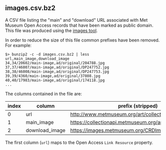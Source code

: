 ## images.csv.bz2

A CSV file listing the "main" and "download" URL associated with Met Museum Open Access records that have been marked as public domain. This file was produced using the [images tool](https://github.com/aaronland/go-metmuseum-openaccess#images).

In order to reduce the size of this file common prefixes have been removed. For example:

```
$> bunzip2 -c -d images.csv.bz2 | less
url,main_image,download_image
34,34/20602/main-image,ad/original/204788.jpg
37,37/46007/main-image,ad/original/DP247752.jpg
38,38/46008/main-image,ad/original/DP247753.jpg
39,39/4360/main-image,ad/original/37808.jpg
40,40/17983/main-image,ad/original/174118.jpg
...
```

The columns contained in the file are:

| index | column | prefix (stripped) |
| --- | --- | --- |
| 0 | url | http://www.metmuseum.org/art/collection/search/ |
| 1 | main_image | https://collectionapi.metmuseum.org/api/collection/v1/iiif/ |
| 2 | download_image | https://images.metmuseum.org/CRDImages/ |

The first column (`url`) maps to the Open Access `Link Resource` property.
